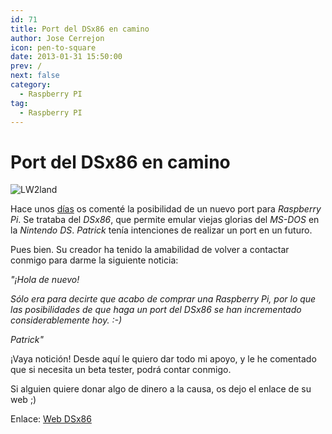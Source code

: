 ```yaml
---
id: 71
title: Port del DSx86 en camino
author: Jose Cerrejon
icon: pen-to-square
date: 2013-01-31 15:50:00
prev: /
next: false
category:
  - Raspberry PI
tag:
  - Raspberry PI
---
```


# Port del DSx86 en camino

![LW2land](/images/DSx86Animated2.gif)

Hace unos [días](/post.php?id=59) os comenté la posibilidad de un nuevo port para *Raspberry Pi*. Se trataba del *DSx86*, que permite emular viejas glorias del *MS-DOS* en la *Nintendo DS*. *Patrick* tenía intenciones de realizar un port en un futuro.

Pues bien. Su creador ha tenido la amabilidad de volver a contactar conmigo para darme la siguiente noticia:

*"¡Hola de nuevo!*
 
*Sólo era para decirte que acabo de comprar una Raspberry Pi, por lo que las posibilidades de que haga un port del DSx86 se han incrementado considerablemente hoy. :-)*

*Patrick"*

¡Vaya notición! Desde aquí le quiero dar todo mi apoyo, y le he comentado que si necesita un beta tester, podrá contar conmigo.

Si alguien quiere donar algo de dinero a la causa, os dejo el enlace de su web ;)

Enlace: [Web DSx86](http://dsx86.patrickaalto.com)